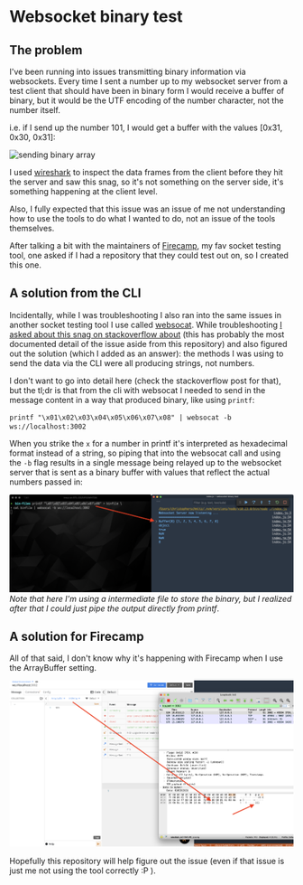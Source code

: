 # Websocket binary test

## The problem

I've been running into issues transmitting binary information via websockets. Every time I sent a number up to my websocket server from a test client that should have been in binary form I would receive a buffer of binary, but it would be the UTF encoding of the number character, not the number itself.

i.e. if I send up the number 101, I would get a buffer with the values [0x31, 0x30, 0x31]:

![sending binary array](./readme_attachments/sending_binary_array.gif)

I used [wireshark](https://www.wireshark.org/) to inspect the data frames from the client before they hit the server and saw this snag, so it's not something on the server side, it's something happening at the client level.

Also, I fully expected that this issue was an issue of me not understanding how to use the tools to do what I wanted to do, not an issue of the tools themselves.

After talking a bit with the maintainers of [Firecamp](http://firecamp.io/), my fav socket testing tool, one asked if I had a repository that they could test out on, so I created this one.

## A solution from the CLI

Incidentally, while I was troubleshooting I also ran into the same issues in another socket testing tool I use called [websocat](https://github.com/vi/websocat). While troubleshooting [I asked about this snag on stackoverflow about](https://stackoverflow.com/questions/65449143/sending-data-as-binary-via-websockets-encodes-numbers-as-text/65453539#65453539) (this has probably the most documented detail of the issue aside from this repository) and also figured out the solution (which I added as an answer): the methods I was using to send the data via the CLI were all producing strings, not numbers.

I don't want to go into detail here (check the stackoverflow post for that), but the tl;dr is that from the cli with websocat I needed to send in the message content in a way that produced binary, like using `printf`:

```
printf "\x01\x02\x03\x04\x05\x06\x07\x08" | websocat -b ws://localhost:3002
```

When you strike the `x` for a number in printf it's interpreted as hexadecimal format instead of a string, so piping that into the websocat call and using the `-b` flag results in a single message being relayed up to the websocket server that is sent as a binary buffer with values that reflect the actual numbers passed in:

![sending binary info via printf and websocat](./readme_attachments/printf_to_file_to_websocat.png)
_Note that here I'm using a intermediate file to store the binary, but I realized after that I could just pipe the output directly from printf_.

## A solution for Firecamp

All of that said, I don't know why it's happening with Firecamp when I use the ArrayBuffer setting.

![firecamp to wireshark](./readme_attachments/firecamp_to_wireshark.png)

Hopefully this repository will help figure out the issue (even if that issue is just me not using the tool correctly :P ).
